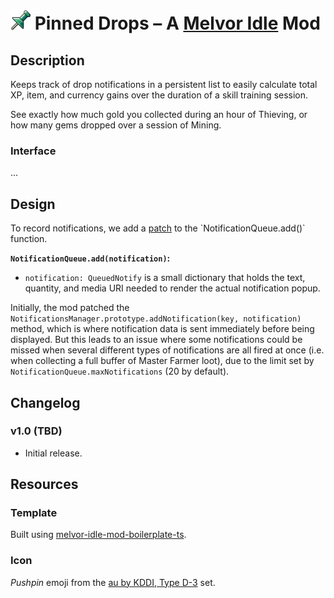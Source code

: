 # ![Pushpin](src/img/icon_32.png) Pinned Drops – A [Melvor Idle](https://melvoridle.com) Mod

## Description
Keeps track of drop notifications in a persistent list to easily calculate total XP, item, and currency gains over the duration of a skill training session.

See exactly how much gold you collected during an hour of Thieving, or how many gems dropped over a session of Mining.

### Interface
...


## Design
To record notifications, we add a [patch](https://wiki.melvoridle.com/w/Mod_Creation/Mod_Context_API_Reference#patch(className:_class,_methodOrPropertyName:_string):_MethodPatch_%7C_PropertyPatch) to the `NotificationQueue.add()` function.

**`NotificationQueue.add(notification)`:**
- `notification: QueuedNotify` is a small dictionary that holds the text, quantity, and media URI needed to render the actual notification popup.


Initially, the mod patched the `NotificationsManager.prototype.addNotification(key, notification)` method, which is where notification data is sent immediately before being displayed. But this leads to an issue where some notifications could be missed when several different types of notifications are all fired at once (i.e. when collecting a full buffer of Master Farmer loot), due to the limit set by `NotificationQueue.maxNotifications` (20 by default).



## Changelog

### v1.0 (TBD)
- Initial release.


## Resources
### Template
Built using [melvor-idle-mod-boilerplate-ts](https://github.com/CherryMace/melvor-idle-mod-boilerplate-ts).

### Icon
*Pushpin* emoji from the [au by KDDI, Type D-3](https://emojipedia.org/au-kddi/type-d-3/pushpin) set.
